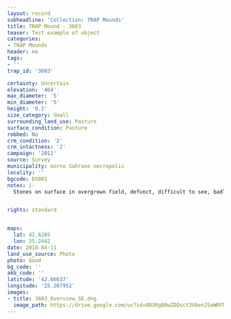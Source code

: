 ```yaml
---
layout: record
subheadline: 'Collection: TRAP Mounds'
title: TRAP Mound - 3603
teaser: Test example of object
categories:
- TRAP Mounds
header: no
tags:
- ''
trap_id: '3603'

certainty: Uncertain
elevation: '464'
max_diameter: '5'
min_diameter: '5'
height: '0.2'
size_category: Small
surrounding_land_use: Pasture
surface_condition: Pasture
robbed: No
crm_condition: '2'
crm_intactness: '2'
campaign: '2011'
source: Survey
municipality: Gorno Sahrane necropolis
locality: ''
bgcode: DS001
notes: |-
  Stones on surface in overgrown field, defunct, difficult to see, badly damaged by agricultural activity.


rights: standard


maps:
  lat: 42.6285
  lon: 25.2442
date: 2018-04-11
land_use_source: Photo
photo: Good
bg_code: ''
akb_code: ''
latitude: '42.66637'
longitude: '25.207952'
images:
- title: 3603_Overview_SE.dng
  image_path: https://drive.google.com/uc?id=0B3Rg88wZDQscY3V6enJ5aWRFN1E
---
```

